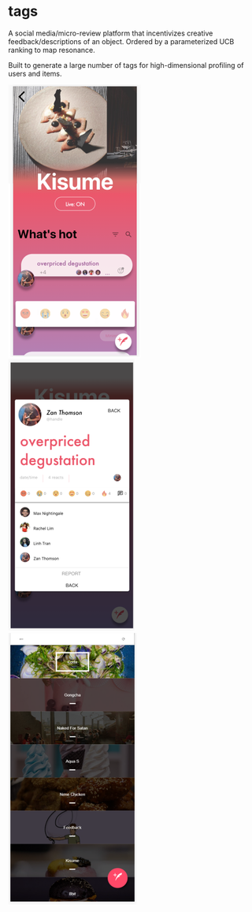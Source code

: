 # tags

A social media/micro-review platform that incentivizes creative feedback/descriptions of an object. Ordered by a parameterized UCB ranking to map resonance.

Built to generate a large number of tags for high-dimensional profiling of users and items.

![alt text](https://github.com/Z-an/tags/blob/master/client/src/Assets/tags_ui.png)![alt tex](https://github.com/Z-an/tags/blob/master/client/src/Assets/tag_view.png)![alt text](https://github.com/Z-an/tags/blob/master/client/src/Assets/select.png)
